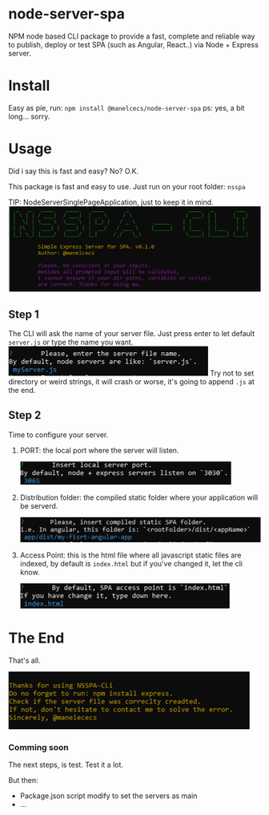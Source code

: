 # node-server-spa

NPM node based CLI package to provide a fast, complete and reliable way to publish, deploy or test SPA (such as Angular, React..) via Node + Express server.

# Install
Easy as pie, run: `npm install @manelcecs/node-server-spa`
ps: yes, a bit long... sorry.

# Usage
 Did i say this is fast and easy? No? O.K.
 
 This package is fast and easy to use. Just run on your root folder: `nsspa`
 
 TIP: NodeServerSinglePageApplication, just to keep it in mind.
 ![Wellcome and Greetings](./readmeFiles/Wellcome.PNG)
## Step 1
The CLI will ask the name of your server file. Just press enter to let default `server.js` or type the name you want.
![Server Name](./readmeFiles/serverName.PNG)
Try not to set directory or weird strings, it will crash or worse, it's going to append `.js` at the end.

## Step 2
Time to configure your server.

 1. PORT: the local port where the server will listen.

    ![Port prompt](./readmeFiles/port.PNG)
 2. Distribution folder: the compiled static folder where your application will be serverd.

    ![Dist Dir prompt](./readmeFiles/dirName.PNG)
 3. Access Point: this is the html file where all javascript static files are indexed, by default is `index.html` but if you've changed it, let the cli know.
 
    ![Access point prompt](./readmeFiles/access.PNG)

# The End
That's all.

![GoodBye](./readmeFiles/GoodBye.PNG)

### Comming soon
The next steps, is test. Test it a lot.

But then:

 - Package.json script modify to set the servers as main
 - ...
